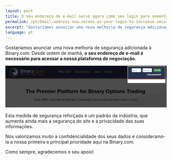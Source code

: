 ```yaml
---
layout: post
title: O seu endereço de e-mail serve agora como seu login para aumentar a segurança
permalink: /pt/Email-address-now-serves-as-your-login-to-increase-security/
excerpt: "Gostaríamos anunciar uma nova melhoria de segurança adicionada à Binary.com: Desde ontem de manhã, o seu endereço de e-mail é necessário para acessar..."
language: pt
---
```



Gostaríamos anunciar uma nova melhoria de segurança adicionada à Binary.com: Desde ontem de manhã, **o seu endereço de e-mail é necessário para acessar a nossa plataforma de negociação.**

![](/images/loginid-email-new.jpg)

Esta medida de segurança reforçada é um padrão da indústria, que aumenta ainda mais a segurança do site e a privacidade das suas informações.

Nós valorizamos muito a confidencialidade dos seus dados e consideramo-la a nossa primeira e principal prioridade aqui na Binary.com.

Como sempre, agradecemos o seu apoio!




